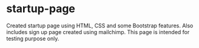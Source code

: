 # startup-page
Created startup page using HTML, CSS and some Bootstrap features. Also includes sign up page created using mailchimp. This page is intended for testing purpose only. 
